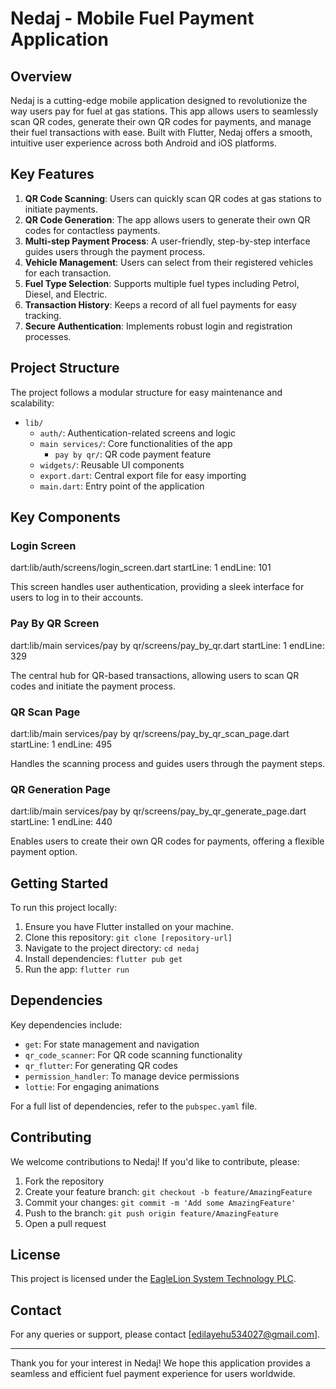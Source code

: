 # Nedaj - Mobile Fuel Payment Application

## Overview

Nedaj is a cutting-edge mobile application designed to revolutionize the way users pay for fuel at gas stations. This app allows users to seamlessly scan QR codes, generate their own QR codes for payments, and manage their fuel transactions with ease. Built with Flutter, Nedaj offers a smooth, intuitive user experience across both Android and iOS platforms.

## Key Features

1. **QR Code Scanning**: Users can quickly scan QR codes at gas stations to initiate payments.
2. **QR Code Generation**: The app allows users to generate their own QR codes for contactless payments.
3. **Multi-step Payment Process**: A user-friendly, step-by-step interface guides users through the payment process.
4. **Vehicle Management**: Users can select from their registered vehicles for each transaction.
5. **Fuel Type Selection**: Supports multiple fuel types including Petrol, Diesel, and Electric.
6. **Transaction History**: Keeps a record of all fuel payments for easy tracking.
7. **Secure Authentication**: Implements robust login and registration processes.

## Project Structure

The project follows a modular structure for easy maintenance and scalability:

- `lib/`
  - `auth/`: Authentication-related screens and logic
  - `main services/`: Core functionalities of the app
    - `pay by qr/`: QR code payment feature
  - `widgets/`: Reusable UI components
  - `export.dart`: Central export file for easy importing
  - `main.dart`: Entry point of the application

## Key Components

### Login Screen
dart:lib/auth/screens/login_screen.dart
startLine: 1
endLine: 101

This screen handles user authentication, providing a sleek interface for users to log in to their accounts.

### Pay By QR Screen
dart:lib/main services/pay by qr/screens/pay_by_qr.dart
startLine: 1
endLine: 329

The central hub for QR-based transactions, allowing users to scan QR codes and initiate the payment process.

### QR Scan Page
dart:lib/main services/pay by qr/screens/pay_by_qr_scan_page.dart
startLine: 1
endLine: 495

Handles the scanning process and guides users through the payment steps.

### QR Generation Page
dart:lib/main services/pay by qr/screens/pay_by_qr_generate_page.dart
startLine: 1
endLine: 440

Enables users to create their own QR codes for payments, offering a flexible payment option.

## Getting Started

To run this project locally:

1. Ensure you have Flutter installed on your machine.
2. Clone this repository: `git clone [repository-url]`
3. Navigate to the project directory: `cd nedaj`
4. Install dependencies: `flutter pub get`
5. Run the app: `flutter run`

## Dependencies

Key dependencies include:
- `get`: For state management and navigation
- `qr_code_scanner`: For QR code scanning functionality
- `qr_flutter`: For generating QR codes
- `permission_handler`: To manage device permissions
- `lottie`: For engaging animations

For a full list of dependencies, refer to the `pubspec.yaml` file.

## Contributing

We welcome contributions to Nedaj! If you'd like to contribute, please:

1. Fork the repository
2. Create your feature branch: `git checkout -b feature/AmazingFeature`
3. Commit your changes: `git commit -m 'Add some AmazingFeature'`
4. Push to the branch: `git push origin feature/AmazingFeature`
5. Open a pull request

## License

This project is licensed under the [EagleLion System Technology PLC](https://www.eaglelionsystems.com/).

## Contact

For any queries or support, please contact [edilayehu534027@gmail.com].

---

Thank you for your interest in Nedaj! We hope this application provides a seamless and efficient fuel payment experience for users worldwide.